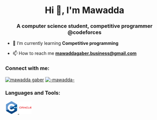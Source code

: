 <h1 align="center">Hi 👋, I'm Mawadda</h1>
<h3 align="center">A computer science student, competitive programmer @codeforces</h3>

- 🌱 I’m currently learning **Competitive programming**

- 📫 How to reach me **mawaddagaber.business@gmail.com**

<h3 align="left">Connect with me:</h3>
<p align="left">
<a href="https://linkedin.com/in/mawadda gaber" target="blank"><img align="center" src="https://raw.githubusercontent.com/rahuldkjain/github-profile-readme-generator/master/src/images/icons/Social/linked-in-alt.svg" alt="mawadda gaber" height="30" width="40" /></a>
<a href="https://codeforces.com/profile/-mawadda-" target="blank"><img align="center" src="https://raw.githubusercontent.com/rahuldkjain/github-profile-readme-generator/master/src/images/icons/Social/codeforces.svg" alt="-mawadda-" height="30" width="40" /></a>
</p>

<h3 align="left">Languages and Tools:</h3>
<p align="left"> <a href="https://www.w3schools.com/cpp/" target="_blank" rel="noreferrer"> <img src="https://raw.githubusercontent.com/devicons/devicon/master/icons/cplusplus/cplusplus-original.svg" alt="cplusplus" width="40" height="40"/> </a> <a href="https://www.oracle.com/" target="_blank" rel="noreferrer"> <img src="https://raw.githubusercontent.com/devicons/devicon/master/icons/oracle/oracle-original.svg" alt="oracle" width="40" height="40"/> </a> </p>

